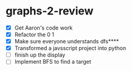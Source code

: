 # graphs-2-review
* [x] Get Aaron's code work
* [x] Refactor the 0 1
* [x] Make sure everyone understands dfs****
* [x] Transformed a javsscript project into python
* [ ] finish up the display
* [ ] Implement BFS to find a target
